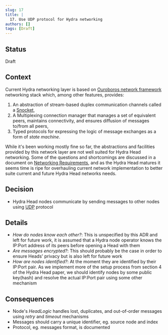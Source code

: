```yaml
---
slug: 17
title: |
  17. Use UDP protocol for Hydra networking
authors: []
tags: [Draft]
---
```


## Status

Draft

## Context

Current Hydra networking layer is based on [Ouroboros network framework](https://github.com/input-output-hk/ouroboros-network/tree/master/ouroboros-network-framework) networking stack which, among other features, provides:
1. An abstraction of stream-based duplex communication channels called a [Snocket](https://github.com/input-output-hk/ouroboros-network/blob/6c15a8093bac34091ad96af2b8b0d1f7fe54b732/ouroboros-network-framework/src/Ouroboros/Network/Snocket.hs),
2. A Multiplexing connection manager that manages a set of equivalent peers, maintains connectivity, and ensures diffusion of messages to/from all peers,
2. Typed protocols for expressing the logic of message exchanges as a form of _state machine_.

While it's been working mostly fine so far, the abstractions and facilities provided by this network layer are not well suited for Hydra Head networking. Some of the questions and shortcomings are discussed in a document on [Networking Requirements](../../core-concepts/networking.md), and as the Hydra Head matures it seems time is ripe for overhauling current network implementation to better suite current and future Hydra Head networks needs.

## Decision

* Hydra Head nodes communicate by sending messages to other nodes using [UDP](https://en.wikipedia.org/wiki/User_Datagram_Protocol) protocol

## Details

* _How do nodes know each other?_: This is unspecified by this ADR and left for future work, it is assumed that a Hydra node operator knows the IP:Port address of its peers before opening a Head with them
* _Are messages encrypted?_: This should probably be the case in order to ensure Heads' privacy but is also left for future work
* _How are nodes identified?_: At the moment they are identified by their IP:Port pair. As we implement more of the setup process from section 4 of the Hydra Head paper, we should identify nodes by some public key(hash) and resolve the actual IP:Port pair using some other mechanism

## Consequences

* Node's _HeadLogic_ handles lost, duplicates, and out-of-order messages using _retry_ and _timeout_ mechanisms
* Messages should carry a unique identifier, eg. source node and index
* Protocol, eg. messages format, is documented
